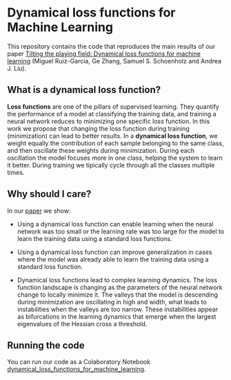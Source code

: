 # Dynamical loss functions for Machine Learning

This repository contains the code that reproduces the main results of our paper [Tilting the playing field: Dynamical loss functions for machine learning](https://arxiv.org/abs/2102.03793) (Miguel Ruiz-Garcia, Ge Zhang, Samuel S. Schoenholz and Andrea J. Liu).


## What is a dynamical loss function?

**Loss functions** are one of the pillars of supervised learning. They quantify the performance of a model at classifying the training data, and training a neural network reduces to minimizing one specific loss function. In this work we propose that changing the loss function during training (minimization) can lead to better results. In a **dynamical loss function**, we weight equally the contribution of each sample belonging to the same class, and then oscillate these weights during minimization. During each oscillation the model focuses more in one class, helping the system to learn it better. During training we tipically cycle through all the classes multiple times.


## Why should I care?

In our [paper](https://arxiv.org/abs/2102.03793) we show:

* Using a dynamical loss function can enable learning when the neural network was too small or the learning rate was too large for the model to learn the training data using a standard loss functions. 

* Using a dynamical loss function can improve generalization in cases where the model was already able to learn the training data using a standard loss function.

* Dynamical loss functions lead to complex learning dynamics. The loss function landscape is changing as the parameters of the neural network change to locally minimize it. The valleys that the model is descending during minimization are oscillating in high and width, what leads to instabilities when the valleys are too narrow. These instabilities appear as bifurcations in the learning dynamics that emerge when the largest eigenvalues of the Hessian cross a threshold.


## Running the code

You can run our code as a Colaboratory Notebook [dynamical_loss_functions_for_machine_learning](https://github.com/miguel-rg/dynamical-loss-functions/blob/main/dynamical_loss_functions_for_machine_learning.ipynb).

